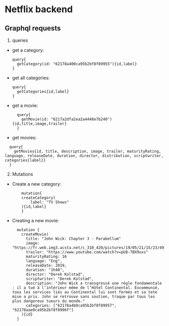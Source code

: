 # Netflix backend

## Graphql requests

1. queries

- get a category:
  ```
  query{
    getCategory(id: "62178a400ca95b2bf8f89955"){id,label}
  }
  ```

- get all categories:
  ```
  query{
    getCategories{id,label}
  }
  ```

- get a movie:
  ```
    query{
      getMovie(id: "6217a2dfa2ea2a4448e7b240"){id,title,image,trailer}
    }
  ```
  
- get movies:
```
  query{
    getMovies{id, title, description, image, trailer, maturityRating, language, releaseDate, duration, director, distribution, scriptwriter, categories{label}}
  }
```

2. Mutations

- Create a new category:
  ```
      mutation{
      createCategory(
          label: "TV Shows"
      ){id,label}
      }
  ```

- Creating a new movie:
  ```
    mutation {
      createMovie(
        title: "John Wick: Chapter 3 - Parabellum"
        image: "https://fr.web.img3.acsta.net/c_310_420/pictures/19/05/21/15/23/4992794.jpg",
        trailer: "https://www.youtube.com/watch?v=pU8-7BX9uxs"
        maturityRating: 16
        language: "Eng",
        releaseDate: 2019,
        duration: "1h40",
        director: "Derek Kolstad",
        scriptwriter: "Derek Kolstad",
        description: "John Wick a transgressé une règle fondamentale : il a tué à l’intérieur même de l’Hôtel Continental. Excommunié, tous les services liés au Continental lui sont fermés et sa tete mise a prix. John se retrouve sans soutien, traque par tous les plus dangereux tueurs du monde."
        categories: ["62178a4b0ca95b2bf8f89957", "62178aae0ca95b2bf8f8996f"]
      ){id}
    }
  ```
